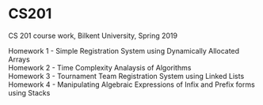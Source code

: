 # CS201
CS 201 course work, Bilkent University, Spring 2019 

Homework 1 - Simple Registration System using Dynamically Allocated Arrays <br/>
Homework 2 - Time Complexity Analaysis of Algorithms <br/>
Homework 3 - Tournament Team Registration System using Linked Lists <br/>
Homework 4 - Manipulating Algebraic Expressions of Infix and Prefix forms using Stacks <br/>
